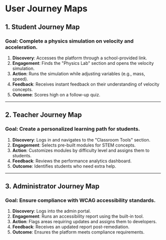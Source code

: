 # User Journey Maps

## **1. Student Journey Map**
### Goal: Complete a physics simulation on velocity and acceleration.
1. **Discovery**: Accesses the platform through a school-provided link.
2. **Engagement**: Finds the "Physics Lab" section and opens the velocity simulation.
3. **Action**: Runs the simulation while adjusting variables (e.g., mass, speed).
4. **Feedback**: Receives instant feedback on their understanding of velocity concepts.
5. **Outcome**: Scores high on a follow-up quiz.

---

## **2. Teacher Journey Map**
### Goal: Create a personalized learning path for students.
1. **Discovery**: Logs in and navigates to the "Classroom Tools" section.
2. **Engagement**: Selects pre-built modules for STEM concepts.
3. **Action**: Customizes modules by difficulty level and assigns them to students.
4. **Feedback**: Reviews the performance analytics dashboard.
5. **Outcome**: Identifies students who need extra help.

---

## **3. Administrator Journey Map**
### Goal: Ensure compliance with WCAG accessibility standards.
1. **Discovery**: Logs into the admin portal.
2. **Engagement**: Runs an accessibility report using the built-in tool.
3. **Action**: Flags areas requiring updates and assigns them to developers.
4. **Feedback**: Receives an updated report post-remediation.
5. **Outcome**: Ensures the platform meets compliance requirements.

